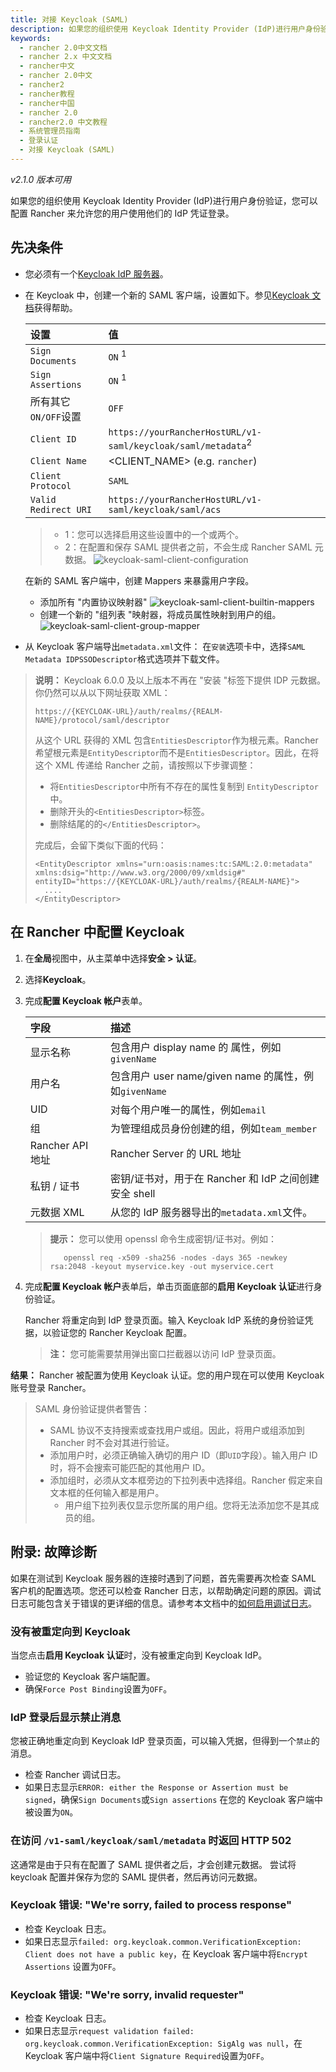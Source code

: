 ```yaml
---
title: 对接 Keycloak (SAML)
description: 如果您的组织使用 Keycloak Identity Provider (IdP)进行用户身份验证，您可以配置 Rancher 来允许您的用户使用他们的 IdP 凭证登录。
keywords:
  - rancher 2.0中文文档
  - rancher 2.x 中文文档
  - rancher中文
  - rancher 2.0中文
  - rancher2
  - rancher教程
  - rancher中国
  - rancher 2.0
  - rancher2.0 中文教程
  - 系统管理员指南
  - 登录认证
  - 对接 Keycloak (SAML)
---
```


_v2.1.0 版本可用_

如果您的组织使用 Keycloak Identity Provider (IdP)进行用户身份验证，您可以配置 Rancher 来允许您的用户使用他们的 IdP 凭证登录。

## 先决条件

- 您必须有一个[Keycloak IdP 服务器](https://www.keycloak.org/docs/latest/server_installation/)。
- 在 Keycloak 中，创建一个新的 SAML 客户端，设置如下。参见[Keycloak 文档](https://keycloak.org/docs/latest/server_admin/#saml-clients)获得帮助。

  | 设置                 | 值                                                                      |
  | :------------------- | :---------------------------------------------------------------------- |
  | `Sign Documents`     | `ON` <sup>1</sup>                                                       |
  | `Sign Assertions`    | `ON` <sup>1</sup>                                                       |
  | 所有其它`ON/OFF`设置 | `OFF`                                                                   |
  | `Client ID`          | `https://yourRancherHostURL/v1-saml/keycloak/saml/metadata`<sup>2</sup> |
  | `Client Name`        | <CLIENT_NAME> (e.g. `rancher`)                                          |
  | `Client Protocol`    | `SAML`                                                                  |
  | `Valid Redirect URI` | `https://yourRancherHostURL/v1-saml/keycloak/saml/acs`                  |

  > - 1：您可以选择启用这些设置中的一个或两个。
  > - 2：在配置和保存 SAML 提供者之前，不会生成 Rancher SAML 元数据。
  >   ![keycloak-saml-client-configuration](/img/rancher/keycloak-saml-client-configuration.png)

  在新的 SAML 客户端中，创建 Mappers 来暴露用户字段。

  - 添加所有 "内置协议映射器"
    ![keycloak-saml-client-builtin-mappers](/img/rancher/keycloak-saml-client-builtin-mappers.png)
  - 创建一个新的 "组列表 "映射器，将成员属性映射到用户的组。
    ![keycloak-saml-client-group-mapper](/img/rancher/keycloak-saml-client-group-mapper.png)

- 从 Keycloak 客户端导出`metadata.xml`文件：
  在`安装`选项卡中，选择`SAML Metadata IDPSSODescriptor`格式选项并下载文件。

> **说明：**
> Keycloak 6.0.0 及以上版本不再在 "安装 "标签下提供 IDP 元数据。
> 你仍然可以从以下网址获取 XML：
>
> `https://{KEYCLOAK-URL}/auth/realms/{REALM-NAME}/protocol/saml/descriptor`
>
> 从这个 URL 获得的 XML 包含`EntitiesDescriptor`作为根元素。Rancher 希望根元素是`EntityDescriptor`而不是`EntitiesDescriptor`。因此，在将这个 XML 传递给 Rancher 之前，请按照以下步骤调整：
>
> - 将`EntitiesDescriptor`中所有不存在的属性复制到 `EntityDescriptor`中。
> - 删除开头的`<EntitiesDescriptor>`标签。
> - 删除结尾的的`</EntitiesDescriptor>`。
>
> 完成后，会留下类似下面的代码：
>
> ```
> <EntityDescriptor xmlns="urn:oasis:names:tc:SAML:2.0:metadata" xmlns:dsig="http://www.w3.org/2000/09/xmldsig#" entityID="https://{KEYCLOAK-URL}/auth/realms/{REALM-NAME}">
>   ....
> </EntityDescriptor>
> ```

## 在 Rancher 中配置 Keycloak

1.  在**全局**视图中，从主菜单中选择**安全 > 认证**。
1.  选择**Keycloak**。
1.  完成**配置 Keycloak 帐户**表单。

    | 字段             | 描述                                                  |
    | :--------------- | :---------------------------------------------------- |
    | 显示名称         | 包含用户 display name 的 属性，例如`givenName`        |
    | 用户名           | 包含用户 user name/given name 的属性，例如`givenName` |
    | UID              | 对每个用户唯一的属性，例如`email`                     |
    | 组               | 为管理组成员身份创建的组，例如`team_member`           |
    | Rancher API 地址 | Rancher Server 的 URL 地址                            |
    | 私钥 / 证书      | 密钥/证书对，用于在 Rancher 和 IdP 之间创建安全 shell |
    | 元数据 XML       | 从您的 IdP 服务器导出的`metadata.xml`文件。           |

    > **提示：** 您可以使用 openssl 命令生成密钥/证书对。例如：
    >
    >        openssl req -x509 -sha256 -nodes -days 365 -newkey rsa:2048 -keyout myservice.key -out myservice.cert

1.  完成**配置 Keycloak 帐户**表单后，单击页面底部的**启用 Keycloak 认证**进行身份验证。

    Rancher 将重定向到 IdP 登录页面。输入 Keycloak IdP 系统的身份验证凭据，以验证您的 Rancher Keycloak 配置。

    > **注：** 您可能需要禁用弹出窗口拦截器以访问 IdP 登录页面。

**结果：** Rancher 被配置为使用 Keycloak 认证。您的用户现在可以使用 Keycloak 账号登录 Rancher。

> SAML 身份验证提供者警告：
>
> - SAML 协议不支持搜索或查找用户或组。因此，将用户或组添加到 Rancher 时不会对其进行验证。
> - 添加用户时，必须正确输入确切的用户 ID（即`UID`字段）。输入用户 ID 时，将不会搜索可能匹配的其他用户 ID。
> - 添加组时，必须从文本框旁边的下拉列表中选择组。Rancher 假定来自文本框的任何输入都是用户。
>   - 用户组下拉列表仅显示您所属的用户组。您将无法添加您不是其成员的组。

## 附录: 故障诊断

如果在测试到 Keycloak 服务器的连接时遇到了问题，首先需要再次检查 SAML 客户机的配置选项。您还可以检查 Rancher 日志，以帮助确定问题的原因。调试日志可能包含关于错误的更详细的信息。请参考本文档中的[如何启用调试日志](/docs/rancher2/faq/technical/_index)。

### 没有被重定向到 Keycloak

当您点击**启用 Keycloak 认证**时，没有被重定向到 Keycloak IdP。

- 验证您的 Keycloak 客户端配置。
- 确保`Force Post Binding`设置为`OFF`。

### IdP 登录后显示禁止消息

您被正确地重定向到 Keycloak IdP 登录页面，可以输入凭据，但得到一个`禁止`的消息。

- 检查 Rancher 调试日志。
- 如果日志显示`ERROR: either the Response or Assertion must be signed`，确保`Sign Documents`或`Sign assertions` 在您的 Keycloak 客户端中被设置为`ON`。

### 在访问 `/v1-saml/keycloak/saml/metadata` 时返回 HTTP 502

这通常是由于只有在配置了 SAML 提供者之后，才会创建元数据。
尝试将 keycloak 配置并保存为您的 SAML 提供者，然后再访问元数据。

### Keycloak 错误: "We're sorry, failed to process response"

- 检查 Keycloak 日志。
- 如果日志显示`failed: org.keycloak.common.VerificationException: Client does not have a public key`，在 Keycloak 客户端中将`Encrypt Assertions` 设置为`OFF`。

### Keycloak 错误: "We're sorry, invalid requester"

- 检查 Keycloak 日志。
- 如果日志显示`request validation failed: org.keycloak.common.VerificationException: SigAlg was null`，在 Keycloak 客户端中将`Client Signature Required`设置为`OFF`。
